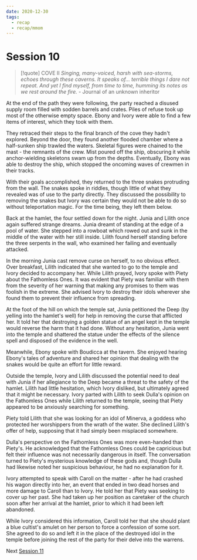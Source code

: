 ```yaml
---
date: 2020-12-30
tags:
  - recap
  - recap/mmom
---
```

# Session 10

>[!quote] COVE II
>*Singing, many-voiced, harsh with sea-storms, echoes through these caverns. It speaks of... terrible things I dare not repeat. And yet I find myself, from time to time, humming its notes as we rest around the fire.*
>\- Journal of an unknown inheritor

At the end of the path they were following, the party reached a disused supply room filled with sodden barrels and crates. Piles of refuse took up most of the otherwise empty space. Ebony and Ivory were able to find a few items of interest, which they took with them.

They retraced their steps to the final branch of the cove they hadn't explored. Beyond the door, they found another flooded chamber where a half-sunken ship trawled the waters. Skeletal figures were chained to the mast - the remnants of the crew. Mist poured off the ship, obscuring it while anchor-wielding skeletons swam up from the depths. Eventually, Ebony was able to destroy the ship, which stopped the oncoming waves of crewmen in their tracks.

With their goals accomplished, they returned to the three snakes protruding from the wall. The snakes spoke in riddles, though little of what they revealed was of use to the party directly. They discussed the possibility to removing the snakes but Ivory was certain they would not be able to do so without teleportation magic. For the time being, they left them below.

Back at the hamlet, the four settled down for the night. Junia and Lilith once again suffered strange dreams. Junia dreamt of standing at the edge of a pool of water. She stepped into a rowboat which rowed out and sunk in the middle of the water with her still inside. Lilith found herself standing before the three serpents in the wall, who examined her failing and eventually attacked.

In the morning Junia cast remove curse on herself, to no obvious effect. Over breakfast, Lilith indicated that she wanted to go to the temple and Ivory decided to accompany her. While Lilith prayed, Ivory spoke with Piety about the Fathomless Ones. It was evident that Piety was familiar with them from the severity of her warning that making any promises to them was foolish in the extreme. She advised Ivory to destroy their idols wherever she found them to prevent their influence from spreading.

At the foot of the hill on which the temple sat, Junia petitioned the Deep (by yelling into the hamlet's well) for help in removing the curse that afflicted her. It told her that destroying a golden statue of an angel kept in the temple would reverse the harm that it had done. Without any hesitation, Junia went into the temple and shattered the statue under the effects of the silence spell and disposed of the evidence in the well.

Meanwhile, Ebony spoke with Boudicca at the tavern. She enjoyed hearing Ebony's tales of adventure and shared her opinion that dealing with the snakes would be quite an effort for little reward.

Outside the temple, Ivory and Lilith discussed the potential need to deal with Junia if her allegiance to the Deep became a threat to the safety of the hamlet. Lilith had little hesitation, which Ivory disliked, but ultimately agreed that it might be necessary. Ivory parted with Lilith to seek Dulla's opinion on the Fathomless Ones while Lilith returned to the temple, seeing that Piety appeared to be anxiously searching for something.

Piety told Lilith that she was looking for an idol of Minerva, a goddess who protected her worshippers from the wrath of the water. She declined Lilith's offer of help, supposing that it had simply been misplaced somewhere.

Dulla's perspective on the Fathomless Ones was more even-handed than Piety's. He acknowledged that the Fathomless Ones could be capricious but felt their influence was not necessarily dangerous in itself. The conversation turned to Piety's mysterious knowledge of these gods and, though Dulla had likewise noted her suspicious behaviour, he had no explanation for it.

Ivory attempted to speak with Caroll on the matter - after he had crashed his wagon directly into her, an event that ended in two dead horses and more damage to Caroll than to Ivory. He told her that Piety was seeking to cover up her past. She had taken up her position as caretaker of the church soon after her arrival at the hamlet, prior to which it had been left abandoned.

While Ivory considered this information, Caroll told her that she should plant a blue cultist's amulet on her person to force a confession of some sort. She agreed to do so and left it in the place of the destroyed idol in the temple before joining the rest of the party for their delve into the warrens.

Next
[Session 11](Recaps/Midnight%20Manor%20of%20Madness/Session%2011.md)